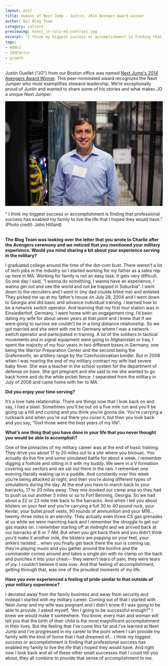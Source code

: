 ```yaml
---
layout: post
title: Humans of Next Jump - Justin, 2014 Avenger Award winner
author: NxJ Blog Team
category: culture
previewimg: honxj_jo-colo-md-contrast.jpg
excerpt: “I think my biggest success or accomplishment is finding that professional success has enabled my family to live the life that I hoped they would have.”
tags:
- HONxJ
- 10XFactor
- growth
---
```


Justin Ouellet (“JO”) from our Boston office was named <a href="https://www.youtube.com/watch?v=mQotHUHiSPM&list=UUlxt05oUbYNWQTfhDw5G7qA" target="_blank">Next Jump's 2014 Avengers Award Winner</a>.  This peer-nominated award recognizes the Next Jumper who most exemplifies steward-leadership.  We’re exceptionally proud of Justin and wanted to share some of his stories and what makes JO a unique Next Jumper.
<br>

![Justin](/images/honxj_jo-colo-md-contrast.jpg)

<div class="imgSubtitle">“ I think my biggest success or accomplishment is finding that professional success has enabled my family to live the life that I hoped they would have.” 
<br>(Photo credit: John Hilliard)</div>
<br/>


<b>The Blog Team was looking over the letter that you wrote to Charlie after the Avengers ceremony and we noticed that you mentioned your military experience. Would you mind sharing a bit about your experience serving in the military?</b>
 
I graduated college around the time of the dot-com bust. There weren’t a lot of tech jobs in the industry so I started working for my father as a sales rep up here in MA. Working for family is not an easy task. It gets very difficult. So one day I said, “I wanna do something, I wanna have an experience, I wanna get out and see the world and not be trapped in Suburbia”. I went down to the recruiters and I went in (my dad coulda killed me) and enlisted. 
They picked me up at my father’s house on July 28, 2004 and I went down to Georgia and did basic and advance individual training. I learned how to be a network switch operator. And learning that my first tour station was in Einsiedlerhof, Germany, I went home with an engagement ring. I’d been dating my wife for about seven years at that point and I knew that if we were going to survive we couldn’t be in a long distance relationship. So we got married and she went with me to Germany where I was a network switch operator and participated in training. A lot of the soldiers in tactical movements and in signal equipment were going to Afghanistan or Iraq. I spent the majority of my four years in two different bases in Germany, one being the Warrior Preparation Center and the second being the Grafenworhr, an artillery range by the Czechoslovakian border. 
But in 2008 when I was nearing the end of my military contract my wife had severe baby fever. She was a teacher in the school system for the department of defense on base. She got pregnant and she said to me she wanted to go back home and do the white picket fence. I separated from the military in July of 2008 and came home with her to MA. 
 
<b> Did you enjoy your time serving?</b>
 
It’s a love hate relationship. There are things now that I look back on and say, I had a blast. Sometimes you’ll be out on a five mile run and you’ll be going up a hill and cursing and you think you’re gonna die. You’re carrying a rucksack and when you’re out there you curse it, but then you look back and you say, “God those were the best years of my life”.
 
<b> What’s one thing that you have done in your life that you never thought you would be able to accomplish? </b>
 
One of the pinnacles of my military career was at the end of basic training. They drive you about 17 to 20 miles out to a site where you bivouac. You actually do live fire and some simulated battle for about a week. I remember digging a foxhole and sitting in it with my buddy. We were in a V formation covering our sectors and we sat out there in the rain. I remember one evening literally waking up in a puddle. And constantly over this week you’re being attacked at night, and then you’re doing different types of simulations during the day. At the end you have to march back to your barracks, 17 to 20 miles away. They mis-booked our camp area so they had to push us out another 3 miles or so to Fort Benning, Georgia. So we had about a 22 or 23 mile trek back to the barracks. And when I tell you about blisters on your feet and you’re carrying a full 30 to 40 pound ruck, your Kevlar, your bullet proof vests, 90 rounds of ammunition and your M16… twenty-three miles is an eternity. They actually even threw CS gas grenades at us while we were marching back and I remember the struggle to get our gas masks on. 
I remember starting off at midnight and we arrived back at our barracks at 6 or 7 AM. But when you got back there and you didn’t think you’d make it another mile, the blisters are popping on your feet, your ankle’s twisted… when you finally get back there the sun is coming up, they’re playing music and you gather around the bonfire and the commander comes around and takes a single pin with no clamp on the back and punches it into your chest-- they weren’t tears of pain, they were tears of joy. I couldn’t believe it was over. And that feeling of accomplishment, getting through that, was one of the proudest moments of my life. 

<b> Have you ever experienced a feeling of pride similar to that outside of your military experience? </b>
 
I deviated away from the family business and away from security and instead I started with my military career. Coming out of that I started with Next Jump and my wife was pregnant and I didn’t know if I was going to be able to provide. I asked myself, “Am I going to be successful enough?” I knew we would make it somewhere. 
You know, every man and woman will tell you that the birth of their child is the most magnificent accomplishment in their lives. But the feeling that I’ve come this far and I’ve learned at Next Jump and I’ve progressed in my career to the point where I can provide my family with the kind of home that I had dreamed of… I think my biggest success or accomplishment is finding that professional success has enabled my family to live the life that I hoped they would have. And right now I look back and all of these other small successes that I could tell you about, they all combine to provide that sense of accomplishment to me. 

